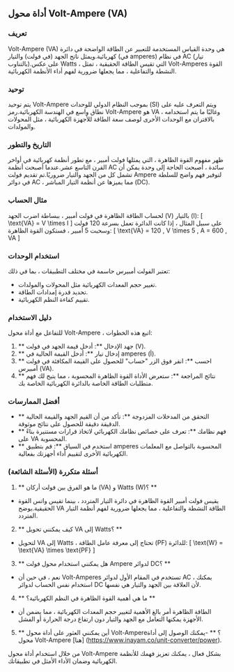 ## أداة محول Volt-Ampere (VA)

### تعريف
Volt-Ampere (VA) هي وحدة القياس المستخدمة للتعبير عن الطاقة الواضحة في دائرة كهربائية.ويمثل ناتج الجهد (في فولت) والتيار (في amperes) في نظام AC (تيار بالتناوب).على عكس Watts ، التي تقيس الطاقة الحقيقية ، تمثل Volt-Amperes القوة النشطة والتفاعلية ، مما يجعلها ضرورية لفهم أداء الأنظمة الكهربائية.

### توحيد
يتم توحيد Volt-Ampere بموجب النظام الدولي للوحدات (SI) ويتم التعرف عليه على نطاق واسع في الهندسة الكهربائية.رمز Volt-Ampere هو VA ، وغالبًا ما يتم استخدامه بالاقتران مع الوحدات الأخرى لوصف سعة الطاقة للأجهزة الكهربائية ، مثل المحولات والمولدات.

### التاريخ والتطور
ظهر مفهوم القوة الظاهرة ، التي يمثلها فولت أمبير ، مع تطور أنظمة كهربائية في أواخر القرن التاسع عشر.عندما أصبحت أنظمة AC سائدة ، أصبحت الحاجة إلى وحدة يمكن أن تشمل كل من الجهد والتيار ضروريًا.تم تقديم فولت Ampere لتوفير فهم واضح للسلطة في دوائر AC ، مما يميزها عن أنظمة التيار المباشر (DC).

### مثال الحساب
لحساب الطاقة الظاهرة في فولت أمبير ، ببساطة اضرب الجهد (V) بالتيار (I):
\[ \text{VA} = V \times I \]
على سبيل المثال ، إذا كانت الدائرة تعمل بسرعة 120 فولت وسحبت 5 أمبير ، فستكون القوة الظاهرة:
\[ \text{VA} = 120 \, V \times 5 \, A = 600 \, VA \]

### استخدام الوحدات
تعتبر الفولت أمبيرس حاسمة في مختلف التطبيقات ، بما في ذلك:
- تغيير حجم المعدات الكهربائية مثل المحولات والمولدات.
- تحديد قدرة إمدادات الطاقة.
- تقييم كفاءة النظم الكهربائية.

### دليل الاستخدام
للتفاعل مع أداة محول Volt-Ampere ، اتبع هذه الخطوات:
1. ** جهد الإدخال **: أدخل قيمة الجهد في فولت (V).
2. ** إدخال تيار **: أدخل القيمة الحالية في amperes (أ).
3. ** احسب **: انقر فوق الزر "حساب" للحصول على القيمة المكافئة في فولت أمبيرس (VA).
4. ** نتائج المراجعة **: ستعرض الأداة القوة الظاهرة المحسوبة ، مما يتيح لك فهم متطلبات الطاقة الخاصة بالدائرة الكهربائية الخاصة بك.

### أفضل الممارسات
- ** التحقق من المدخلات المزدوجة **: تأكد من أن القيم الجهد والقيمة الحالية الدقيقة دقيقة للحصول على نتائج موثوقة.
- ** فهم نظامك **: تعرف على خصائص نظامك الكهربائي لاتخاذ قرارات مستنيرة بناءً على VA المحسوبة.
- ** استخدم في السياق **: قم بتطبيق amperes المحسوبة بالتواصل مع المعلمات الكهربائية الأخرى لتقييم أداء أجهزتك بفعالية.

### أسئلة متكررة (الأسئلة الشائعة)

1. ** ما هو الفرق بين فولت أركان (VA) و Watts (W)؟ **
- يقيس فولت أمبير القوة الظاهرة في دائرة التيار المتردد ، بينما تقيس واتس القوة الحقيقية.يوضح VA الطاقة النشطة والتفاعلية ، مما يجعلها ضرورية لفهم أنظمة التيار المتردد.

2. ** كيف يمكنني تحويل VA إلى Watts؟ **
- لتحويل VA إلى Watts ، تحتاج إلى معرفة عامل الطاقة (PF) للدائرة:
\[ \text{W} = \text{VA} \times \text{PF} \]

3. ** هل يمكنني استخدام محول فولت Ampere لدوائر DC؟ **
- نعم ، في حين أن Volt-Amperes تستخدم في المقام الأول لدوائر AC ، يمكنك استخدام نفس الحساب لدوائر DC لأن العلاقة بين الجهد والتيار هي نفسها.

4. ** ما هي أهمية القوة الظاهرة في النظم الكهربائية؟ **
- الطاقة الظاهرة أمر بالغ الأهمية لتغيير حجم المعدات الكهربائية ، مما يضمن أن الأجهزة يمكنها التعامل مع الجهد والتيار دون ارتفاع درجة الحرارة أو الفشل.

5. ** أين يمكنني العثور على أداة محول Volt-Ampere؟ **
-يمكنك الوصول إلى أداة محول Volt-Ampere [هنا] (https://www.inayam.co/unit-converter/power).

من خلال استخدام أداة محول Volt-Ampere بشكل فعال ، يمكنك تعزيز فهمك للأنظمة الكهربائية وضمان الأداء الأمثل في تطبيقاتك.